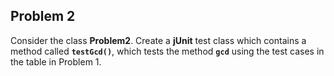 ## Problem 2

Consider the class **Problem2**. Create a **jUnit** test class which contains a method called **`testGcd()`**, which tests the method **`gcd`** using the test cases in the table in Problem 1.
